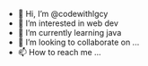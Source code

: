 - 👋 Hi, I’m @codewithlgcy
- 👀 I’m interested in web dev
- 🌱 I’m currently learning java
- 💞️ I’m looking to collaborate on ...
- 📫 How to reach me ...

<!---
codewithlgcy/codewithlgcy is a ✨ special ✨ repository because its `README.md` (this file) appears on your GitHub profile.
You can click the Preview link to take a look at your changes.
--->
